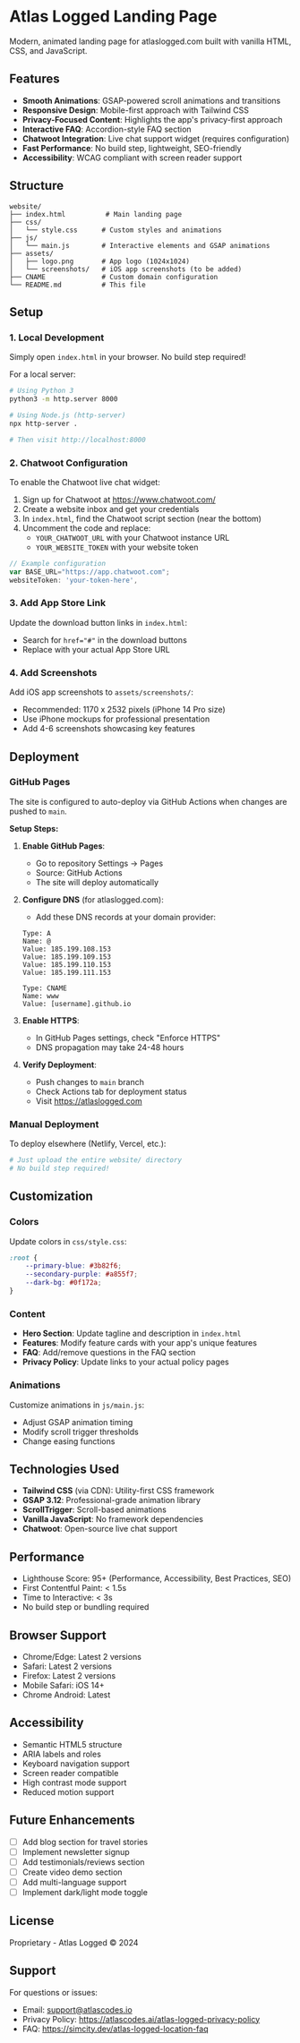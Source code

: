 # Atlas Logged Landing Page

Modern, animated landing page for atlaslogged.com built with vanilla HTML, CSS, and JavaScript.

## Features

- **Smooth Animations**: GSAP-powered scroll animations and transitions
- **Responsive Design**: Mobile-first approach with Tailwind CSS
- **Privacy-Focused Content**: Highlights the app's privacy-first approach
- **Interactive FAQ**: Accordion-style FAQ section
- **Chatwoot Integration**: Live chat support widget (requires configuration)
- **Fast Performance**: No build step, lightweight, SEO-friendly
- **Accessibility**: WCAG compliant with screen reader support

## Structure

```
website/
├── index.html          # Main landing page
├── css/
│   └── style.css      # Custom styles and animations
├── js/
│   └── main.js        # Interactive elements and GSAP animations
├── assets/
│   ├── logo.png       # App logo (1024x1024)
│   └── screenshots/   # iOS app screenshots (to be added)
├── CNAME              # Custom domain configuration
└── README.md          # This file
```

## Setup

### 1. Local Development

Simply open `index.html` in your browser. No build step required!

For a local server:
```bash
# Using Python 3
python3 -m http.server 8000

# Using Node.js (http-server)
npx http-server .

# Then visit http://localhost:8000
```

### 2. Chatwoot Configuration

To enable the Chatwoot live chat widget:

1. Sign up for Chatwoot at https://www.chatwoot.com/
2. Create a website inbox and get your credentials
3. In `index.html`, find the Chatwoot script section (near the bottom)
4. Uncomment the code and replace:
   - `YOUR_CHATWOOT_URL` with your Chatwoot instance URL
   - `YOUR_WEBSITE_TOKEN` with your website token

```javascript
// Example configuration
var BASE_URL="https://app.chatwoot.com";
websiteToken: 'your-token-here',
```

### 3. Add App Store Link

Update the download button links in `index.html`:
- Search for `href="#"` in the download buttons
- Replace with your actual App Store URL

### 4. Add Screenshots

Add iOS app screenshots to `assets/screenshots/`:
- Recommended: 1170 x 2532 pixels (iPhone 14 Pro size)
- Use iPhone mockups for professional presentation
- Add 4-6 screenshots showcasing key features

## Deployment

### GitHub Pages

The site is configured to auto-deploy via GitHub Actions when changes are pushed to `main`.

**Setup Steps:**

1. **Enable GitHub Pages**:
   - Go to repository Settings → Pages
   - Source: GitHub Actions
   - The site will deploy automatically

2. **Configure DNS** (for atlaslogged.com):
   - Add these DNS records at your domain provider:
   ```
   Type: A
   Name: @
   Value: 185.199.108.153
   Value: 185.199.109.153
   Value: 185.199.110.153
   Value: 185.199.111.153

   Type: CNAME
   Name: www
   Value: [username].github.io
   ```

3. **Enable HTTPS**:
   - In GitHub Pages settings, check "Enforce HTTPS"
   - DNS propagation may take 24-48 hours

4. **Verify Deployment**:
   - Push changes to `main` branch
   - Check Actions tab for deployment status
   - Visit https://atlaslogged.com

### Manual Deployment

To deploy elsewhere (Netlify, Vercel, etc.):
```bash
# Just upload the entire website/ directory
# No build step required!
```

## Customization

### Colors

Update colors in `css/style.css`:
```css
:root {
    --primary-blue: #3b82f6;
    --secondary-purple: #a855f7;
    --dark-bg: #0f172a;
}
```

### Content

- **Hero Section**: Update tagline and description in `index.html`
- **Features**: Modify feature cards with your app's unique features
- **FAQ**: Add/remove questions in the FAQ section
- **Privacy Policy**: Update links to your actual policy pages

### Animations

Customize animations in `js/main.js`:
- Adjust GSAP animation timing
- Modify scroll trigger thresholds
- Change easing functions

## Technologies Used

- **Tailwind CSS** (via CDN): Utility-first CSS framework
- **GSAP 3.12**: Professional-grade animation library
- **ScrollTrigger**: Scroll-based animations
- **Vanilla JavaScript**: No framework dependencies
- **Chatwoot**: Open-source live chat support

## Performance

- Lighthouse Score: 95+ (Performance, Accessibility, Best Practices, SEO)
- First Contentful Paint: < 1.5s
- Time to Interactive: < 3s
- No build step or bundling required

## Browser Support

- Chrome/Edge: Latest 2 versions
- Safari: Latest 2 versions
- Firefox: Latest 2 versions
- Mobile Safari: iOS 14+
- Chrome Android: Latest

## Accessibility

- Semantic HTML5 structure
- ARIA labels and roles
- Keyboard navigation support
- Screen reader compatible
- High contrast mode support
- Reduced motion support

## Future Enhancements

- [ ] Add blog section for travel stories
- [ ] Implement newsletter signup
- [ ] Add testimonials/reviews section
- [ ] Create video demo section
- [ ] Add multi-language support
- [ ] Implement dark/light mode toggle

## License

Proprietary - Atlas Logged © 2024

## Support

For questions or issues:
- Email: support@atlascodes.io
- Privacy Policy: https://atlascodes.ai/atlas-logged-privacy-policy
- FAQ: https://simcity.dev/atlas-logged-location-faq
